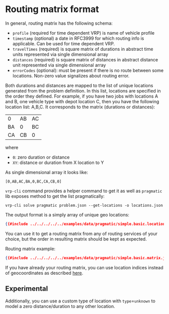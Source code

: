 # Routing matrix format

In general, routing matrix has the following schema:

- `profile` (required for time dependent VRP) is name of vehicle profile
- `timestamp` (optional) a date in RFC3999 for which routing info is applicable. Can be used for time dependent VRP.
- `travelTimes` (required) is square matrix of durations in abstract time units represented via single dimensional array
- `distances` (required) is square matrix of distances in abstract distance unit represented via single dimensional array
- `errorCodes` (optional): must be present if there is no route between some locations. Non-zero value signalizes about
    routing error.

Both durations and distances are mapped to the list of unique locations generated from the problem definition. In this
list, locations are specified in the order they defined. For example, if you have two jobs with locations A and B, one
vehicle type with depot location C, then you have the following location list: A,B,C. It corresponds to the matrix (durations
or distances):

|    |    |    |
|----|----|----|
|  0 | AB | AC |
| BA |  0 | BC |
| CA | CB |  0 |


where
- `0`: zero duration or distance
- `XY`: distance or duration from X location to Y

As single dimensional array it looks like:

    [0,AB,AC,BA,0,BC,CA,CB,0]


`vrp-cli` command provides a helper command to get it as well as `pragmatic` lib exposes method to get the list
pragmatically:

```
vrp-cli solve pragmatic problem.json --get-locations -o locations.json
```

The output format is a simply array of unique geo locations:

```json
{{#include ../../../../../examples/data/pragmatic/simple.basic.locations.json}}
```

You can use it to get a routing matrix from any of routing services of your choice, but the order in resulting matrix
should be kept as expected.


Routing matrix example:

```json
{{#include ../../../../../examples/data/pragmatic/simple.basic.matrix.json}}
```

If you have already your routing matrix, you can use location indices instead of geocoordinates as described
[here](../routing/index.md#location-format).


## Experimental

Additionally, you can use a custom type of location with `type`=`unknown` to model a zero distance/duration to
any other location.